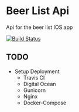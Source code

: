 # Beer List Api

Api for the beer list IOS app

<!--[![Code Health](https://landscape.io/github/alexandre/flask-rest-template/master/landscape.svg?style=flat)](https://landscape.io/github/alexandre/flask-rest-template/master) -->
[![Build Status](https://travis-ci.org/PoissonJ/beer-list-api.svg?branch=master)](https://travis-ci.org/PoissonJ/beer-list-api)
<!--[![Coverage Status](https://coveralls.io/repos/alexandre/flask-rest-template/badge.svg?branch=master)](https://coveralls.io/r/alexandre/flask-rest-template?branch=master)-->

## TODO

- Setup Deployment
  * Travis CI
  * Digital Ocean
  * Gunicorn
  * Nginx
  * Docker-Compose

